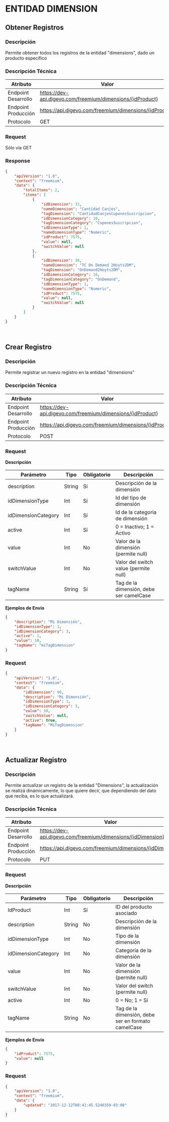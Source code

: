 # ENTIDAD DIMENSION

## Obtener Registros

### Descripción

Permite obtener todos los registros de la entidad "dimensions", dado un producto específico

### Descripción Técnica

| Atributo            | Valor                                             |
|---------------------|---------------------------------------------------|
| Endpoint Desarrollo | https://dev-api.digevo.com/freemium/dimensions/{idProduct} |
| Endpoint Producción | https://api.digevo.com/freemium/dimensions/{idProduct}     |
| Protocolo           | GET                                               |

### Request

Sólo vía GET

### Response

```json
{
    "apiVersion": "1.0",
    "context": "freemium",
    "data": {
        "totalItems": 2,
        "items": [
            {
                "idDimension": 31,
                "nameDimension": "Cantidad Canjes",
                "tagDimension": "CantidadCanjesCuponesSuscripcion",
                "idDimensionCategory": 10,
                "tagDimensionCategory": "CuponesSuscripcion",
                "idDimensionType": 1,
                "nameDimensionType": "Numeric",
                "idProduct": 7575,
                "value": null,
                "switchValue": null
            },
            {
                "idDimension": 36,
                "nameDimension": "TC On Demand 2Hoyts2DM",
                "tagDimension": "OnDemand2Hoyts2DM",
                "idDimensionCategory": 16,
                "tagDimensionCategory": "OnDemand",
                "idDimensionType": 1,
                "nameDimensionType": "Numeric",
                "idProduct": 7575,
                "value": null,
                "switchValue": null
            }
        ]
    }
}
```

<br>

## Crear Registro

### Descripción

Permite registrar un nuevo registro en la entidad "dimensions"

### Descripción Técnica

| Atributo            | Valor                                             |
|---------------------|---------------------------------------------------|
| Endpoint Desarrollo | https://dev-api.digevo.com/freemium/dimensions/{idProduct} |
| Endpoint Producción | https://api.digevo.com/freemium/dimensions/{idProduct}     |
| Protocolo           | POST                                               |

### Request

**Descripción**

| Parámetro             | Tipo    | Obligatorio | Descripción |
|-----------------------|---------|-------------|-------------|
| description           | String  | Sí          | Descripción de la dimensión |
| idDimensionType       | Int     | Sí          | Id del tipo de dimensión |
| idDimensionCategory   | Int     | Sí          | Id de la categoría de dimensión |
| active                | Int     | Sí          | 0 = Inactivo; 1 = Activo |
| value                 | Int     | No          | Valor de la dimensión (permite null) |
| switchValue           | Int     | No          | Valor del switch value (permite null) |
| tagName               | String  | Sí          | Tag de la dimensión, debe ser camelCase |

**Ejemplos de Envío**

```json
{
	"description": "Mi Dimensión",
	"idDimensionType": 1,
	"idDimensionCategory": 3,
	"active": 1,
	"value": 10,
	"tagName": "miTagDimension"
}
```
### Request

```json
{
    "apiVersion": "1.0",
    "context": "freemium",
    "data": {
        "idDimension": 90,
        "description": "Mi Dimensión",
        "idDimensionType": 1,
        "idDimensionCategory": 3,
        "value": 10,
        "switchValue": null,
        "active": true,
        "tagName": "MiTagDimension"
    }
}
```

<br>

## Actualizar Registro

### Descripción

Permite actualizar un registro de la entidad "Dimensions", la actualización se realizá dinámicamente, lo que quiere decir, que dependiendo del dato que reciba, es lo que actualizará.

### Descripción Técnica

| Atributo            | Valor                                             |
|---------------------|---------------------------------------------------|
| Endpoint Desarrollo | https://dev-api.digevo.com/freemium/dimensions/{idDimension} |
| Endpoint Producción | https://api.digevo.com/freemium/dimensions/{idDimension}     |
| Protocolo           | PUT                                               |

### Request

**Descripción**

| Parámetro             | Tipo    | Obligatorio | Descripción |
|-----------------------|---------|-------------|-------------|
| IdProduct             | Int     | Sí          | ID del producto asociado |
| description           | String  | No          | Descripción de la dimensión |
| idDimensionType       | Int     | No          | Tipo de la dimensión |
| idDimensionCategory   | Int     | No          | Categoría de la dimensión |
| value                 | Int     | No          | Valor de la dimensión (permite null) |
| switchValue           | Int     | No          | Valor del switch (permite null) |
| active                | Int     | No          | 0 = No; 1 = Sí |
| tagName               | String  | No          | Tag de la dimensión, debe ser en formato camelCase |

**Ejemplos de Envío**

```json
{
	"idProduct": 7575,
	"value": null
}
```

### Request

```json
{
    "apiVersion": "1.0",
    "context": "freemium",
    "data": {
        "updated": "2017-12-12T08:41:45.5240359-03:00"
    }
}
```